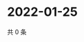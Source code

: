 # 2022-01-25

共 0 条

<!-- BEGIN WEIBO -->
<!-- 最后更新时间 Tue Jan 25 2022 20:18:42 GMT+0800 (China Standard Time) -->

<!-- END WEIBO -->
